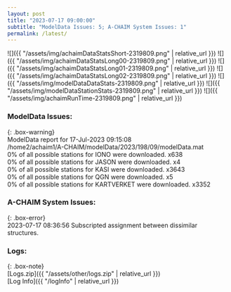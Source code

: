 ```yaml
---
layout: post
title: "2023-07-17 09:00:00"
subtitle: "ModelData Issues: 5; A-CHAIM System Issues: 1"
permalink: /latest/
---
```


![]({{ "/assets/img/achaimDataStatsShort-2319809.png" | relative_url }})
![]({{ "/assets/img/achaimDataStatsLong00-2319809.png" | relative_url }})
![]({{ "/assets/img/achaimDataStatsLong01-2319809.png" | relative_url }})
![]({{ "/assets/img/achaimDataStatsLong02-2319809.png" | relative_url }})
![]({{ "/assets/img/modelDataDataStats-2319809.png" | relative_url }})
![]({{ "/assets/img/modelDataStationStats-2319809.png" | relative_url }})
![]({{ "/assets/img/achaimRunTime-2319809.png" | relative_url }})


### ModelData Issues:  
  
{: .box-warning}  
 ModelData report for 17-Jul-2023 09:15:08   
 /home2/achaim1/A-CHAIM/modelData/2023/198/09/modelData.mat   
 0% of all possible stations for IONO were downloaded. x638   
 0% of all possible stations for JASON were downloaded. x4   
 0% of all possible stations for KASI were downloaded. x3643   
 0% of all possible stations for QGN were downloaded. x5   
 0% of all possible stations for KARTVERKET were downloaded. x3352   
  
### A-CHAIM System Issues:  
  
{: .box-error}  
2023-07-17 08:36:56 Subscripted assignment between dissimilar structures.  

### Logs:  
  
{: .box-note}  
[Logs.zip]({{ "/assets/other/logs.zip" | relative_url }})  
[Log Info]({{ "/logInfo" | relative_url }})  

